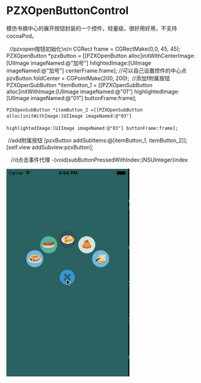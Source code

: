 # PZXOpenButtonControl
  模仿书摘中心的展开按钮封装的一个控件，轻量级，很好用好用，不支持cocoaPod。

   //pzxopen按钮初始化\n/n
    CGRect frame = CGRectMake(0,0, 45, 45);
    PZXOpenButton *pzxButton = [[PZXOpenButton alloc]initWithCenterImage:[UIImage imageNamed:@"加号"] hilightedImage:[UIImage imageNamed:@"加号"] centerFrame:frame];
        //可以自己设置控件的中心点
     pzxButton.foldCenter = CGPointMake(200, 200);
  //添加f附属按钮
   PZXOpenSubButton *itemButton_1 = [[PZXOpenSubButton alloc]initWithImage:[UIImage imageNamed:@"01"]
                                                           highlightedImage:[UIImage imageNamed:@"01"] buttonFrame:frame];
                                      
    PZXOpenSubButton *itemButton_2 =[[PZXOpenSubButton alloc]initWithImage:[UIImage imageNamed:@"03"]
                                                          highlightedImage:[UIImage imageNamed:@"03"] buttonFrame:frame];

  //add附属按钮
    [pzxButton addSubItems:@[itemButton_1, itemButton_2]];
    [self.view addSubview:pzxButton];
    
    //d点击事件代理
    -(void)subButtonPressedWithIndex:(NSUInteger)index

![image](https://github.com/PZXforXcode/PZXOpenButtonControl/blob/master/PZXOpenButtonControl/sz控件.gif) 
